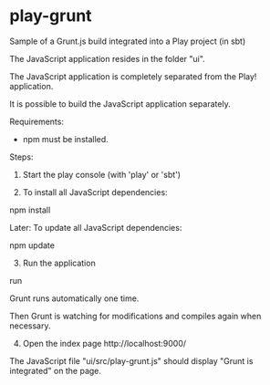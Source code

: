 play-grunt
==========

Sample of a Grunt.js build integrated into a Play project (in sbt)

The JavaScript application resides in the folder "ui".

The JavaScript application is completely separated from the Play! application.

It is possible to build the JavaScript application separately.


Requirements:
- npm must be installed.

Steps:

1. Start the play console (with 'play' or 'sbt')


2. To install all JavaScript dependencies:

npm install

Later: To update all JavaScript dependencies:

npm update


3. Run the application

run


Grunt runs automatically one time.

Then Grunt is watching for modifications and compiles again when necessary.


4. Open the index page http://localhost:9000/

The JavaScript file "ui/src/play-grunt.js" should display "Grunt is integrated" on the page.
